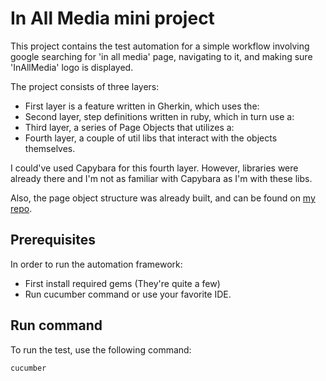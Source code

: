 
# In All Media mini project

This project contains the test automation for a simple workflow involving google searching for 'in all media' page, 
navigating to it, and making sure 'InAllMedia' logo is displayed.  

The project consists of three layers:

* First layer is a feature written in Gherkin, which uses the:
* Second layer, step definitions written in ruby, which in turn use a:
* Third layer, a series of Page Objects that utilizes a:
* Fourth layer, a couple of util libs that interact with the objects themselves.
 
 I could've used Capybara for this fourth layer.  However, libraries were 
 already there and I'm not as familiar with Capybara as I'm with these libs.
 
 Also, the page object structure was already built, and can be found on [my 
 repo](https://github.com/jomarnavarro/ruby-poc).
 
## Prerequisites

  In order to run the automation framework:

 * First install required gems (They're quite a few)
 * Run cucumber command or use your favorite IDE.
 
## Run command

To run the test, use the following command:

```
cucumber
```